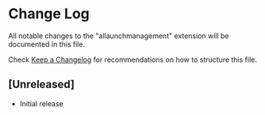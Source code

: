 # Change Log

All notable changes to the "allaunchmanagement" extension will be documented in this file.

Check [Keep a Changelog](http://keepachangelog.com/) for recommendations on how to structure this file.

## [Unreleased]

- Initial release
